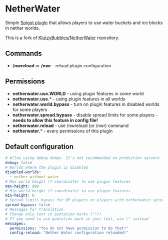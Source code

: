 # NetherWater
Simple [Spigot plugin](https://www.spigotmc.org/resources/nether-water-enable-water-in-nether-worlds.79256/) that allows players to use water buckets and ice blocks in nether worlds.

This is a fork of [KlutzyBubbles/NetherWater](https://github.com/KlutzyBubbles/NetherWater) repository.

## Commands
- **/nwreload** or **/nwr** - reload plugin configuration

## Permissions
- **netherwater.use.WORLD** - using plugin features in some world
- **netherwater.use.*** - using plugin features in all worlds
- **netherwater.world.bypass** - turn on plugin features in disabled worlds for some players
- **netherwater.spread.bypass** - disable spread limits for some players - **needs to allow this feature in config file!**
- **netherwater.reload** - use /nwreload (or /nwr) command
- **netherwater.*** - every permissions of this plugin

## Default configuration
```YAML
# Allow using debug dumps. It's not recommended on production servers.
debug: false
# Worlds where the plugin is disabled
disabled-worlds:
  - nether_without_water
# Max world height (Y coordinate) to use plugin features
max-height: 999
# Min world height (Y coordinate) to use plugin features
min-height: 0
# Spread limits bypass for OP players or players with netherwater.spread.bypass permission
spread-bypass: false
# Messages for translation
# Change only text in quotation marks ("")!
# If you need to use quotation mark in your text, use \" instead
messages:
  permissions: "You do not have permission to do that!"
  config-reload: "Nether Water configuration reloaded!"
```
